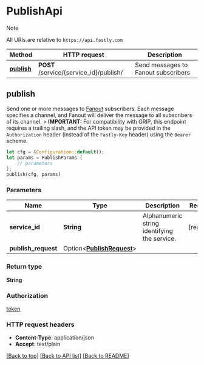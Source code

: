 # PublishApi

> [!NOTE]
> All URIs are relative to `https://api.fastly.com`

Method | HTTP request | Description
------ | ------------ | -----------
[**publish**](PublishApi.md#publish) | **POST** /service/{service_id}/publish/ | Send messages to Fanout subscribers



## publish

Send one or more messages to [Fanout](https://www.fastly.com/documentation/learning/concepts/real-time-messaging/fanout) subscribers. Each message specifies a channel, and Fanout will deliver the message to all subscribers of its channel. > **IMPORTANT:** For compatibility with GRIP, this endpoint requires a trailing slash, and the API token may be provided in the `Authorization` header (instead of the `Fastly-Key` header) using the `Bearer` scheme. 

```rust
let cfg = &Configuration::default();
let params = PublishParams {
    // parameters
};
publish(cfg, params)
```

### Parameters


Name | Type | Description  | Required | Notes
------------- | ------------- | ------------- | ------------- | -------------
**service_id** | **String** | Alphanumeric string identifying the service. | [required] |
**publish_request** | Option\<[**PublishRequest**](PublishRequest.md)> |  |  |

### Return type

**String**

### Authorization

[token](../README.md#token)

### HTTP request headers

- **Content-Type**: application/json
- **Accept**: text/plain

[[Back to top]](#) [[Back to API list]](../README.md#documentation-for-api-endpoints) [[Back to README]](../README.md)

